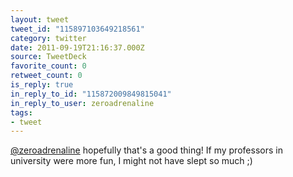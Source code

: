 ```yaml
---
layout: tweet
tweet_id: "115897103649218561"
category: twitter
date: 2011-09-19T21:16:37.000Z
source: TweetDeck
favorite_count: 0
retweet_count: 0
is_reply: true
in_reply_to_id: "115872009849815041"
in_reply_to_user: zeroadrenaline
tags:
- tweet
---
```


[@zeroadrenaline](https://twitter.com/@zeroadrenaline) hopefully that's a good thing! If my professors in university were more fun, I might not have slept so much ;)
